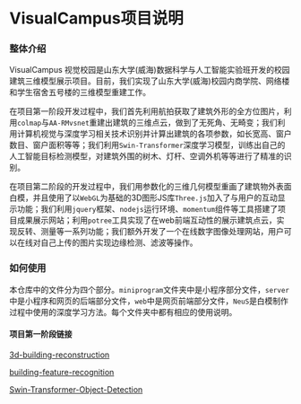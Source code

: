 # VisualCampus项目说明

### 整体介绍

VisualCampus 视觉校园是山东大学(威海)数据科学与人工智能实验班开发的校园建筑三维模型展示项目。目前，我们实现了山东大学(威海)校园内商学院、网络楼和学生宿舍五号楼的三维模型重建工作。

在项目第一阶段开发过程中，我们首先利用航拍获取了建筑外形的全方位图片，利用`colmap`与`AA-RMvsnet`重建出建筑的三维点云，做到了无死角、无畸变；我们利用计算机视觉与深度学习相关技术识别并计算出建筑的各项参数，如长宽高、窗户数目、窗户面积等等；我们利用`Swin-Transformer`深度学习模型，训练出自己的人工智能目标检测模型，对建筑外围的树木、灯杆、空调外机等等进行了精准的识别。

在项目第二阶段的开发过程中，我们用参数化的三维几何模型重画了建筑物外表面白模，并且使用了以`WebGL`为基础的3D图形JS库`Three.js`加入了与用户的互动显示功能；我们利用`jquery`框架、`nodejs`运行环境、`momentum`组件等工具搭建了项目成果展示网站；利用`potree`工具实现了在web前端互动性的展示建筑点云，实现反转、测量等一系列功能；我们额外开发了一个在线数字图像处理网站，用户可以在线对自己上传的图片实现边缘检测、滤波等操作。

### 如何使用

本仓库中的文件分为四个部分。`miniprogram`文件夹中是小程序部分文件，`server`中是小程序和网页的后端部分文件，`web`中是网页前端部分文件，`NeuS`是白模制作过程中使用的深度学习方法。每个文件夹中都有相应的使用说明。

#### 项目第一阶段链接

[3d-building-reconstruction](https://github.com/jshmsjh/3d-building-reconstruction)

[building-feature-recognition](https://github.com/jshmsjh/building-feature-recognition) 

[Swin-Transformer-Object-Detection](https://github.com/jshmsjh/Swin-Transformer-Object-Detection)

